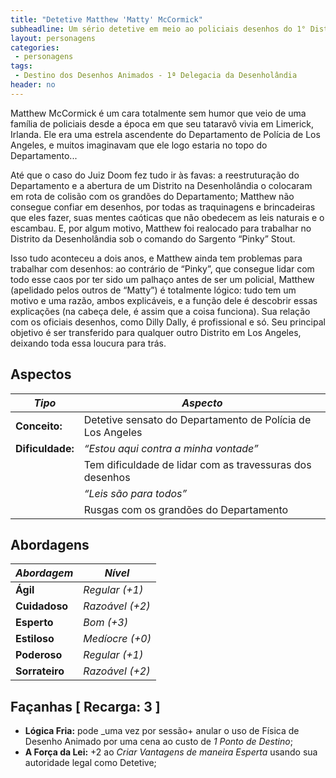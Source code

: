```yaml
---
title: "Detetive Matthew 'Matty' McCormick"
subheadline: Um sério detetive em meio ao policiais desenhos do 1° Distrito da Desenholândia
layout: personagens
categories:
 - personagens
tags:
 - Destino dos Desenhos Animados - 1ª Delegacia da Desenholândia
header: no
---
```


Matthew McCormick é um cara totalmente sem humor que veio de uma família de policiais desde a época em que seu tataravô vivia em Limerick, Irlanda. Ele era uma estrela ascendente do Departamento de Polícia de Los Angeles, e muitos imaginavam que ele logo estaria no topo do Departamento...

Até que o caso do Juiz Doom fez tudo ir às favas: a reestruturação do Departamento e a abertura de um Distrito na Desenholândia o colocaram em rota de colisão com os grandões do Departamento; Matthew não consegue confiar em desenhos, por todas as traquinagens e brincadeiras que eles fazer, suas mentes caóticas que não obedecem as leis naturais e o escambau. E, por algum motivo, Matthew foi realocado para trabalhar no Distrito da Desenholândia sob o comando do Sargento “Pinky” Stout.

Isso tudo aconteceu a dois anos, e Matthew ainda tem problemas para trabalhar com desenhos: ao contrário de “Pinky”, que consegue lidar com todo esse caos por ter sido um palhaço antes de ser um policial, Matthew (apelidado pelos outros de “Matty”) é totalmente lógico: tudo tem um motivo e uma razão, ambos explicáveis, e a função dele é descobrir essas explicações (na cabeça dele, é assim que a coisa funciona). Sua relação com os oficiais desenhos, como Dilly Dally, é profissional e só. Seu principal objetivo é ser transferido para qualquer outro Distrito em Los Angeles, deixando toda essa loucura para trás.

## Aspectos

| ___Tipo___       | ___Aspecto___                                              |
|------------------|------------------------------------------------------------|
| **Conceito:**    | Detetive sensato do Departamento de Polícia de Los Angeles |
| **Dificuldade:** | _“Estou aqui contra a minha vontade”_                      |
|                  | Tem dificuldade de lidar com as travessuras dos desenhos   |
|                  | _“Leis são para todos”_                                    |
|                  | Rusgas com os grandões do Departamento                     |

## Abordagens

| ***Abordagem*** | ***Nível***     |
|-----------------|-----------------|
| __Ágil__        | _Regular (+1)_  |
| __Cuidadoso__   | _Razoável (+2)_ |
| __Esperto__     | _Bom (+3)_      |
| __Estiloso__    | _Medíocre (+0)_ |
| __Poderoso__    | _Regular (+1)_  |
| __Sorrateiro__  | _Razoável (+2)_ |

## Façanhas [ Recarga: 3 ]

+ __Lógica Fria:__ pode _uma vez por sessão+ anular o uso de Física de Desenho Animado por uma cena ao custo de _1 Ponto de Destino_;
+ __A Força da Lei:__ +2 ao _Criar Vantagens de maneira Esperta_ usando sua autoridade legal como Detetive;

